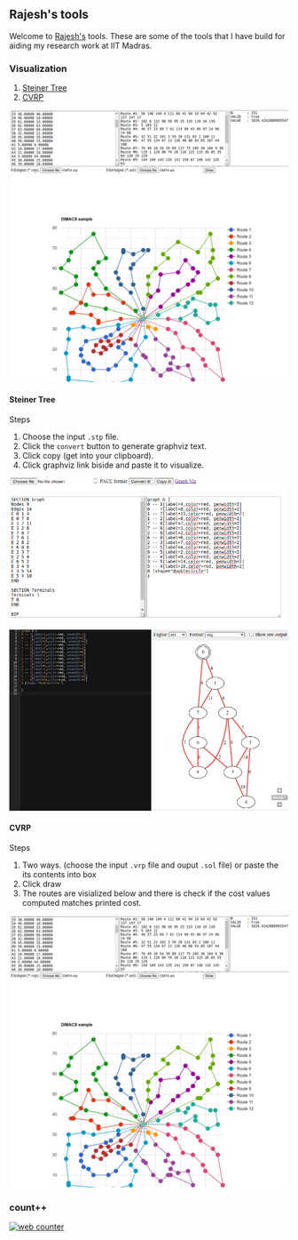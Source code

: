 ## Rajesh's tools

Welcome to [Rajesh's](https://mrprajesh.co.in/) tools. These are some of the tools that I have build for aiding my research work at IIT Madras.

### Visualization

1. [Steiner Tree](./pace.html)
2. [CVRP](./cvrp2.html)

![image NOT lOaDeD](images/cvrp-eg.png)

#### Steiner Tree

Steps
1. Choose the input `.stp` file.
2. Click the `convert` button to generate graphviz text.
3. Click copy (get into your clipboard).
4. Click graphviz link biside and paste it to visualize.

![image NOT lOaDeD](images/steiner-eg1.png)
![image NOT lOaDeD](images/steiner-eg2.png)

#### CVRP
Steps
1. Two ways. (choose the input `.vrp` file and ouput `.sol` file) or paste the its contents  into box
2. Click draw
3. The routes are visialized below and there is check if the cost values computed matches printed cost.

![image NOT lOaDeD](images/cvrp-eg.png)

### count++
<!-- hitwebcounter Code START -->
<a href="https://www.hitwebcounter.com" target="_blank">
<img src="https://hitwebcounter.com/counter/counter.php?page=7936054&style=0027&nbdigits=6&type=page&initCount=0" title="Free Counter" Alt="web counter"   border="0" /></a>

